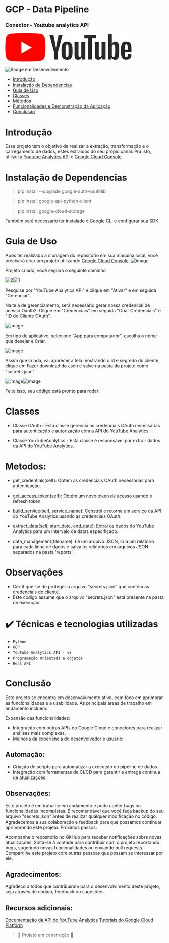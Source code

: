# GCP - Data Pipeline
### Conector - Youtube analytics API 


![Youtube Logo](https://github.com/Tudolin/gcp-pipeline/blob/main/img/ytb-logo.png)


![Badge em Desenvolvimento](http://img.shields.io/static/v1?label=STATUS&message=EM%20DESENVOLVIMENTO&color=GREEN&style=for-the-badge)


* [Introdução](#introdução)
* [Instalação de Dependencias](#instalação-de-dependencias)
* [Guia de Uso](#guia-de-uso)
* [Classes](#classes)
* [Métodos](#metodos)
* [Funcionalidades e Demonstração da Aplicação](#funcionalidades-e-demonstração-da-aplicação)
* [Conclusão](#conclusão)



# Introdução

Esse projeto tem o objetivo de realizar a extração, transformação e o carregamento de dados, estes extraidos do seu própio canal. Pra isto, utilizei a [Youtube Analytics API](https://developers.google.com/youtube/reporting?hl=pt-br) e [Google Cloud Console](https://console.cloud.google.com/).




# Instalação de Dependencias

> pip install --upgrade google-auth-oauthlib

> pip install google-api-python-client

> pip install google-cloud-storage

Também será necessário ter instalado o [Google CLI](https://cloud.google.com/docs/authentication/provide-credentials-adc?hl=pt-br#how-to) e configurar sua SDK.

# Guia de Uso


Após ter realizado a clonagem do repositório em sua máquina local, você precisará criar um projeto utilizando [Google Cloud Console](https://console.cloud.google.com/).
![image](https://github.com/Tudolin/gcp-pipeline/assets/108036444/f696e0b5-f0ba-4f43-a718-1ed5da26db04)

Projeto criado, você seguira o seguinte caminho

![2](https://github.com/Tudolin/gcp-pipeline/assets/108036444/29786bca-3f89-440d-8b64-3072d3bdafab)![1](https://github.com/Tudolin/gcp-pipeline/assets/108036444/ee5c57e6-7feb-43a0-9f56-1b7a7c94129b)

Pesquise por "YouTube Analytics API" e clique em "Ativar" e em seguida "Gerenciar".

Na tela de gerenciamento, será necessário gerar nossa credencial de acesso Oauth2. Clique em "Credenciais" em seguida "Criar Credenciais" e "ID do Cliente OAuth".

![image](https://github.com/Tudolin/gcp-pipeline/assets/108036444/f7056183-cfcc-4c24-9019-f06c34b689dc)


Em tipo de aplicativo, selecione "App para computador", escolha o nome que desejar e Criar.

![image](https://github.com/Tudolin/gcp-pipeline/assets/108036444/89fc6598-085e-4ab2-9e52-9e3d0c87fae9)


Assim que criada, vai aparecer a tela mostrando o id e segredo do cliente, clique em Fazer download do Json e salve na pasta do projeto como "secrets.json"


![image](https://github.com/Tudolin/gcp-pipeline/assets/108036444/8949372c-e565-4602-b256-70ea4f642e9d)![image](https://github.com/Tudolin/gcp-pipeline/assets/108036444/6e53c5a1-9e58-4fe7-bf26-23972390745a)


Feito isso, seu código está pronto para rodar!




# Classes

* Classe OAuth -
Esta classe gerencia as credenciais OAuth necessárias para autenticação e autorização com a API do YouTube Analytics.

* Classe YouTubeAnalytics - 
Esta classe é responsável por extrair dados da API do YouTube Analytics.

# Metodos:

* get_credentials(self): Obtém as credenciais OAuth necessárias para autenticação.

* get_access_token(self): Obtém um novo token de acesso usando o refresh token.

* build_service(self, service_name): Constrói e retorna um serviço da API do YouTube Analytics usando as credenciais OAuth.

* extract_data(self, start_date, end_date): Extrai os dados do YouTube Analytics para um intervalo de datas especificado.

* data_management(filename): Lê um arquivo JSON, cria um relatório para cada linha de dados e salva os relatórios em arquivos JSON separados na pasta 'reports'.

# Observações 
* Certifique-se de proteger o arquivo "secrets.json" que contém as credenciais do cliente.
* Este código assume que o arquivo "secrets.json" está presente na pasta de execução.


# ✔️ Técnicas e tecnologias utilizadas

- ``Python``
- ``GCP``
- ``Youtube Analytics API - v2``
- ``Programação Orientada a objetos``
- ``Rest API``


# Conclusão


Este projeto se encontra em desenvolvimento ativo, com foco em aprimorar as funcionalidades e a usabilidade. As principais áreas de trabalho em andamento incluem:

Expansão das funcionalidades:


* Integração com outras APIs do Google Cloud e conectores para realizar análises mais complexas.
* Melhoria da experiência do desenvolvedor e usuário:


## Automação:

* Criação de scripts para automatizar a execução do pipeline de dados.
* Integração com ferramentas de CI/CD para garantir a entrega contínua de atualizações.


## Observações:

Este projeto é um trabalho em andamento e pode conter bugs ou funcionalidades incompletas.
É recomendável que você faça backup do seu arquivo "secrets.json" antes de realizar qualquer modificação no código.
Agradecemos a sua colaboração e feedback para que possamos continuar aprimorando este projeto.
Próximos passos:

Acompanhe o repositório no GitHub para receber notificações sobre novas atualizações.
Sinta-se à vontade para contribuir com o projeto reportando bugs, sugerindo novas funcionalidades ou enviando pull requests.
Compartilhe este projeto com outras pessoas que possam se interessar por ele.


## Agradecimentos:
Agradeço a todos que contribuíram para o desenvolvimento deste projeto, seja através de código, feedback ou sugestões.



## Recursos adicionais:


[Documentação da API do YouTube Analytics](https://developers.google.com/youtube/reporting?hl=pt-br)
[Tutoriais do Google Cloud Platform](https://cloud.google.com/docs/tutorials/)



> :construction: Projeto em construção :construction:
